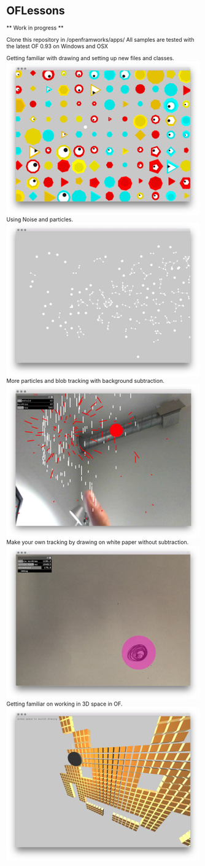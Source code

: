 # OFLessons
** Work in progress **

Clone this repository in /openframworks/apps/
All samples are tested with the latest OF 0.93 on Windows and OSX

Getting familiar with drawing and setting up new files and classes.
![Image](/Images/1_drawSample.png)
Using Noise and particles.
![Image](/Images/2_particles_and_noise.png)
More particles and blob tracking with background subtraction.
![Image](/Images/3_shootTheFinger.png)
Make your own tracking by drawing on white paper without subtraction.
![Image](/Images/4_basicTracking.png)
Getting familiar on working in 3D space in OF.
![Image](/Images/5_3D_space.png)
